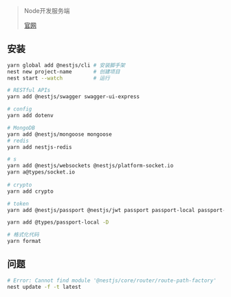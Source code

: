 <!-- 
title: NestJS
sort: 
--> 

> Node开发服务端
>
> [官网](https://nestjs.bootcss.com/)

## 安装

```bash
yarn global add @nestjs/cli	# 安装脚手架
nest new project-name		# 创建项目
nest start --watch			# 运行

# RESTful APIs
yarn add @nestjs/swagger swagger-ui-express

# config
yarn add dotenv

# MongoDB
yarn add @nestjs/mongoose mongoose
# redis
yarn add nestjs-redis

# s
yarn add @nestjs/websockets @nestjs/platform-socket.io
yarn a@types/socket.io
 
# crypto
yarn add crypto

# token
yarn add @nestjs/passport @nestjs/jwt passport passport-local passport-jwt

yarn add @types/passport-local -D

# 格式化代码
yarn format
```

## 问题

```bash
# Error: Cannot find module '@nestjs/core/router/route-path-factory'
nest update -f -t latest
```

